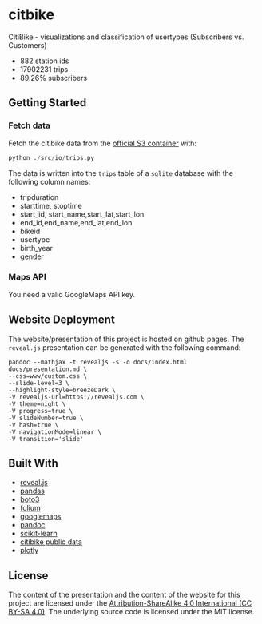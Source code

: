 # citbike

CitiBike - visualizations and classification of usertypes (Subscribers vs. Customers)

- 882 station ids
- 17902231 trips
- 89.26% subscribers

## Getting Started

### Fetch data

Fetch the citibike data from the [official S3 container](https://s3.amazonaws.com/tripdata/index.html) with:

```python
python ./src/io/trips.py
```

The data is written into the `trips` table of a `sqlite` database with the following column names:

- tripduration
- starttime, stoptime
- start_id, start_name,start_lat,start_lon
- end_id,end_name,end_lat,end_lon
- bikeid
- usertype
- birth_year
- gender

### Maps API

You need a valid GoogleMaps API key.

## Website Deployment

The website/presentation of this project is hosted on github pages. The `reveal.js` presentation can be generated with the following command:

```shell
pandoc --mathjax -t revealjs -s -o docs/index.html docs/presentation.md \
--css=www/custom.css \
--slide-level=3 \
--highlight-style=breezeDark \
-V revealjs-url=https://revealjs.com \
-V theme=night \
-V progress=true \
-V slideNumber=true \
-V hash=true \
-V navigationMode=linear \
-V transition='slide'
```

## Built With

- [reveal.js](https://github.com/hakimel/reveal.js)
- [pandas](https://github.com/pandas-dev/pandas)
- [boto3](https://github.com/boto/boto3)
- [folium](https://github.com/python-visualization/folium)
- [googlemaps](https://github.com/googlemaps/google-maps-services-python)
- [pandoc](https://pandoc.org/)
- [scikit-learn](https://github.com/scikit-learn/scikit-learn)
- [citibike public data](https://www.citibikenyc.com/data-sharing-policy)
- [plotly](https://github.com/plotly/plotly.py)

## License

The content of the presentation and the content of the website for this project are licensed under the [Attribution-ShareAlike 4.0 International (CC BY-SA 4.0)](https://creativecommons.org/licenses/by-sa/4.0/). The underlying source code is licensed under the MIT license.
